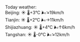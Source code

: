 Today weather:  
Beijing: ☀️   🌡️+3°C 🌬️↘19km/h  
Tianjin: ☀️   🌡️+2°C 🌬️→11km/h  
Shijiazhuang: ☀️   🌡️+4°C 🌬️↑6km/h  
Tangshan: ☀️   🌡️-0°C 🌬️↘12km/h  

